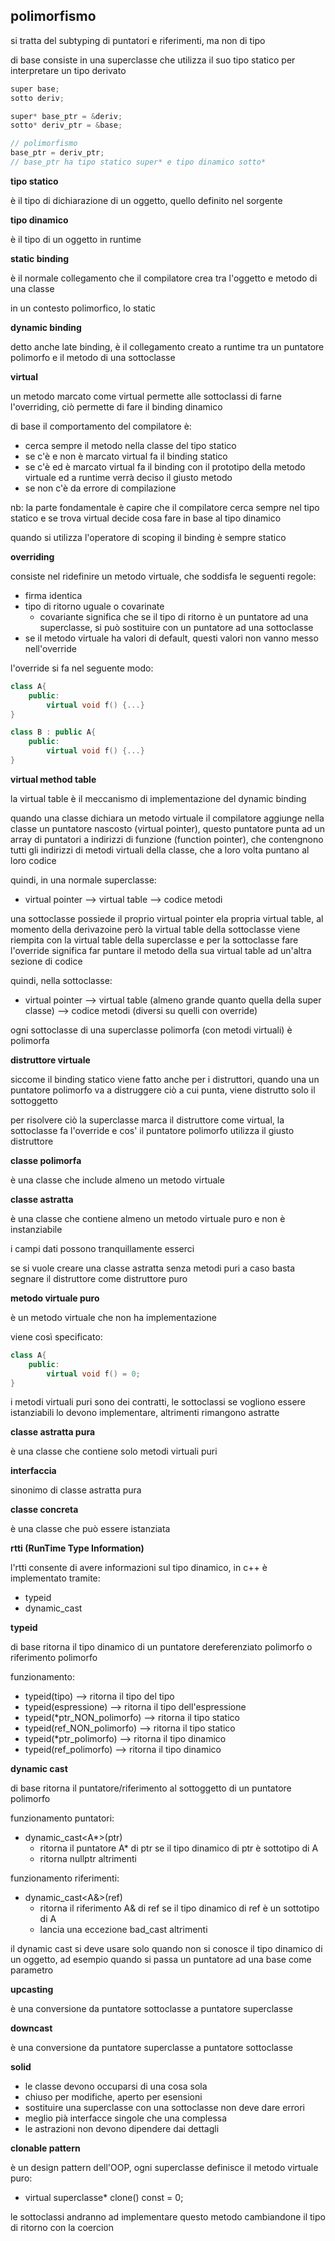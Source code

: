 ## polimorfismo

si tratta del subtyping di puntatori e riferimenti, ma non di tipo

di base consiste in una superclasse che utilizza il suo tipo statico per interpretare un tipo derivato

```c++
super base;
sotto deriv;

super* base_ptr = &deriv;
sotto* deriv_ptr = &base;

// polimorfismo
base_ptr = deriv_ptr;
// base_ptr ha tipo statico super* e tipo dinamico sotto*
```

**tipo statico**

è il tipo di dichiarazione di un oggetto, quello definito nel sorgente

**tipo dinamico**

è il tipo di un oggetto in runtime

**static binding**

è il normale collegamento che il compilatore crea tra l'oggetto e metodo di una classe

in un contesto polimorfico, lo static 

**dynamic binding**

detto anche late binding, è il collegamento creato a runtime tra un puntatore polimorfo e il metodo di una sottoclasse

**virtual**

un metodo marcato come virtual permette alle sottoclassi di farne l'overriding, ciò permette di fare il binding dinamico

di base il comportamento del compilatore è:
* cerca sempre il metodo nella classe del tipo statico
* se c'è e non è marcato virtual fa il binding statico
* se c'è ed è marcato virtual fa il binding con il prototipo della metodo virtuale ed a runtime verrà deciso il giusto metodo
* se non c'è da errore di compilazione

nb: la parte fondamentale è capire che il compilatore cerca sempre nel tipo statico e se trova virtual decide cosa fare in base al tipo dinamico

quando si utilizza l'operatore di scoping il binding è sempre statico

**overriding**

consiste nel ridefinire un metodo virtuale, che soddisfa le seguenti regole:
* firma identica
* tipo di ritorno uguale o covarinate
    * covariante significa che se il tipo di ritorno è un puntatore ad una superclasse, si può sostituire con un puntatore ad una sottoclasse
* se il metodo virtuale ha valori di default, questi valori non vanno messo nell'override

l'override si fa nel seguente modo:
```c++
class A{
    public:
        virtual void f() {...}
}

class B : public A{
    public:
        virtual void f() {...}
}
```

**virtual method table**

la virtual table è il meccanismo di implementazione del dynamic binding

quando una classe dichiara un metodo virtuale il compilatore aggiunge nella classe un puntatore nascosto (virtual pointer), questo puntatore punta ad un array di puntatori a indirizzi di funzione (function pointer), che contengnono tutti gli indirizzi di metodi virtuali della classe, che a loro volta puntano al loro codice

quindi, in una normale superclasse:
* virtual pointer --> virtual table --> codice metodi

una sottoclasse possiede il proprio virtual pointer ela propria virtual table, al momento della derivazoine però la virtual table della sottoclasse viene riempita con la virtual table della superclasse e per la sottoclasse fare l'override significa far puntare il metodo della sua virtual table ad un'altra sezione di codice

quindi, nella sottoclasse:
* virtual pointer --> virtual table (almeno grande quanto quella della super classe) --> codice metodi (diversi su quelli con override)

ogni sottoclasse di una superclasse polimorfa (con metodi virtuali) è polimorfa

**distruttore virtuale**

siccome il binding statico viene fatto anche per i distruttori, quando una un puntatore polimorfo va a distruggere ciò a cui punta, viene distrutto solo il sottoggetto

per risolvere ciò la superclasse marca il distruttore come virtual, la sottoclasse fa l'override e cos' il puntatore polimorfo utilizza il giusto distruttore

**classe polimorfa**

è una classe che include almeno un metodo virtuale

**classe astratta**

è una classe che contiene almeno un metodo virtuale puro e non è instanziabile

i campi dati possono tranquillamente esserci

se si vuole creare una classe astratta senza metodi puri a caso basta segnare il distruttore come distruttore puro

**metodo virtuale puro**

è un metodo virtuale che non ha implementazione

viene così specificato:
```c++
class A{
    public:
        virtual void f() = 0;
}
```

i metodi virtuali puri sono dei contratti, le sottoclassi se vogliono essere istanziabili lo devono implementare, altrimenti rimangono astratte

**classe astratta pura**

è una classe che contiene solo metodi virtuali puri

**interfaccia**

sinonimo di classe astratta pura

**classe concreta**

è una classe che può essere istanziata

**rtti (RunTime Type Information)**

l'rtti consente di avere informazioni sul tipo dinamico, in c++ è implementato tramite:
* typeid
* dynamic_cast

**typeid**

di base ritorna il tipo dinamico di un puntatore dereferenziato polimorfo o riferimento polimorfo

funzionamento:
* typeid(tipo) --> ritorna il tipo del tipo
* typeid(espressione) --> ritorna il tipo dell'espressione
* typeid(*ptr_NON_polimorfo) --> ritorna il tipo statico
* typeid(ref_NON_polimorfo) --> ritorna il tipo statico
* typeid(*ptr_polimorfo) --> ritorna il tipo dinamico
* typeid(ref_polimorfo) --> ritorna il tipo dinamico

**dynamic cast**

di base ritorna il puntatore/riferimento al sottoggetto di un puntatore polimorfo

funzionamento puntatori:
* dynamic_cast<A*>(ptr)
    * ritorna il puntatore A* di ptr se il tipo dinamico di ptr è sottotipo di A
    * ritorna nullptr altrimenti

funzionamento riferimenti:
* dynamic_cast<A&>(ref)
    * ritorna il riferimento A& di ref se il tipo dinamico di ref è un sottotipo di A
    * lancia una eccezione bad_cast altrimenti

il dynamic cast si deve usare solo quando non si conosce il tipo dinamico di un oggetto, ad esempio quando si passa un puntatore ad una base come parametro

**upcasting**

è una conversione da puntatore sottoclasse a puntatore superclasse

**downcast**

è una conversione da puntatore superclasse a puntatore sottoclasse

**solid**

* le classe devono occuparsi di una cosa sola
* chiuso per modifiche, aperto per esensioni
* sostituire una superclasse con una sottoclasse non deve dare errori
* meglio pià interfacce singole che una complessa
* le astrazioni non devono dipendere dai dettagli

**clonable pattern**

è un design pattern dell'OOP, ogni superclasse definisce il metodo virtuale puro:
* virtual superclasse* clone() const = 0;

le sottoclassi andranno ad implementare questo metodo cambiandone il tipo di ritorno con la coercion